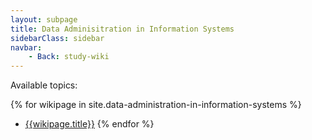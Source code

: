 ```yaml
---
layout: subpage
title: Data Adminisitration in Information Systems
sidebarClass: sidebar
navbar:
    - Back: study-wiki
---
```



Available topics:

{% for wikipage in site.data-administration-in-information-systems %}
* [{{wikipage.title}}]({{wikipage.url}})
{% endfor %}